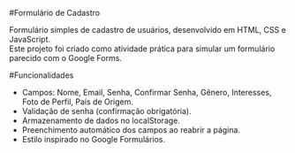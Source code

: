 #Formulário de Cadastro

Formulário simples de cadastro de usuários, desenvolvido em HTML, CSS e JavaScript.  
Este projeto foi criado como atividade prática para simular um formulário parecido com o Google Forms.

#Funcionalidades
- Campos: Nome, Email, Senha, Confirmar Senha, Gênero, Interesses, Foto de Perfil, País de Origem.
- Validação de senha (confirmação obrigatória).
- Armazenamento de dados no localStorage.
- Preenchimento automático dos campos ao reabrir a página.
- Estilo inspirado no Google Formulários.
